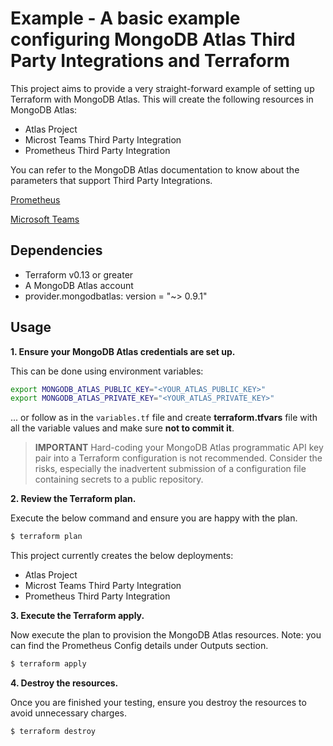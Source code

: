 # Example - A basic example configuring MongoDB Atlas Third Party Integrations and Terraform

This project aims to provide a very straight-forward example of setting up Terraform with MongoDB Atlas. This will create the following resources in MongoDB Atlas:

- Atlas Project
- Microst Teams Third Party Integration
- Prometheus Third Party Integration


You can refer to the MongoDB Atlas documentation to know about the parameters that support Third Party Integrations.

[Prometheus](https://www.mongodb.com/docs/atlas/tutorial/prometheus-integration/#std-label-httpsd-prometheus-config)

[Microsoft Teams](https://www.mongodb.com/docs/atlas/tutorial/integrate-msft-teams/)

## Dependencies

* Terraform v0.13 or greater
* A MongoDB Atlas account 
* provider.mongodbatlas: version = "~> 0.9.1"

## Usage

**1\. Ensure your MongoDB Atlas credentials are set up.**

This can be done using environment variables:

```bash
export MONGODB_ATLAS_PUBLIC_KEY="<YOUR_ATLAS_PUBLIC_KEY>"
export MONGODB_ATLAS_PRIVATE_KEY="<YOUR_ATLAS_PRIVATE_KEY>"
```

... or follow as in the `variables.tf` file and create **terraform.tfvars** file with all the variable values and make sure **not to commit it**.


> **IMPORTANT** Hard-coding your MongoDB Atlas programmatic API key pair into a Terraform configuration is not recommended. Consider the risks, especially the inadvertent submission of a configuration file containing secrets to a public repository.


**2\. Review the Terraform plan.**

Execute the below command and ensure you are happy with the plan.

``` bash
$ terraform plan
```

This project currently creates the below deployments:

- Atlas Project
- Microst Teams Third Party Integration
- Prometheus Third Party Integration

**3\. Execute the Terraform apply.**

Now execute the plan to provision the MongoDB Atlas resources. 
Note: you can find the Prometheus Config details under Outputs section. 

``` bash
$ terraform apply
```

**4\. Destroy the resources.**

Once you are finished your testing, ensure you destroy the resources to avoid unnecessary charges.

``` bash
$ terraform destroy
```

